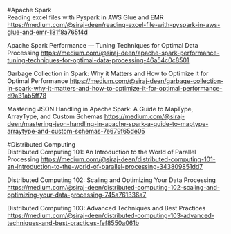

#Apache Spark  
Reading excel files with Pyspark in AWS Glue and EMR
https://medium.com/@siraj-deen/reading-excel-file-with-pyspark-in-aws-glue-and-emr-181f8a765f4d

Apache Spark Performance — Tuning Techniques for Optimal Data Processing
https://medium.com/@siraj-deen/apache-spark-performance-tuning-techniques-for-optimal-data-processing-46a54c0c8501

Garbage Collection in Spark: Why it Matters and How to Optimize it for Optimal Performance
https://medium.com/@siraj-deen/garbage-collection-in-spark-why-it-matters-and-how-to-optimize-it-for-optimal-performance-d9a31ab5ff78

Mastering JSON Handling in Apache Spark: A Guide to MapType, ArrayType, and Custom Schemas
https://medium.com/@siraj-deen/mastering-json-handling-in-apache-spark-a-guide-to-maptype-arraytype-and-custom-schemas-7e679f65de05

#Distributed Computing  
Distributed Computing 101: An Introduction to the World of Parallel Processing
https://medium.com/@siraj-deen/distributed-computing-101-an-introduction-to-the-world-of-parallel-processing-343809851dd7

Distributed Computing 102: Scaling and Optimizing Your Data Processing
https://medium.com/@siraj-deen/distributed-computing-102-scaling-and-optimizing-your-data-processing-745a761336a7

Distributed Computing 103: Advanced Techniques and Best Practices
https://medium.com/@siraj-deen/distributed-computing-103-advanced-techniques-and-best-practices-fef8550a061b